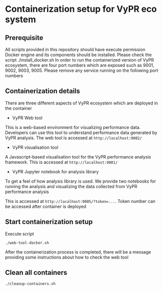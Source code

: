 # Containerization setup for VyPR eco system

## Prerequisite
All scripts provided in this repository should have execute permission
Docker engine and its components should be installed. 
Please check the script ./install_docker.sh
In order to run the containerized version of VyPR ecosystem, there are four port numbers which are exposed such as 9001, 9002, 9003, 9005. Please remove any service running on the following port numbers


## Containerization details

There are three different aspects of VyPR ecosystem which are deployed in the container

- VyPR Web tool

This is a web-based environment for visualizing performance data. Developers can use this tool to understand performance data generated by VyPR analysis. The web tool is accessed at `http://localhost:9002/`

- VyPR visualisation tool

A Javascript-based visualisation tool for the VyPR performance analysis framework. This is accessed at `http://localhost:9001/`

- VyPR Jupyter notebook for analysis library

To get a feel of how analysis library is used. We provide two notebooks for running the analysis and visualizing the data collected from VyPR performance analysis

This is accessed at `http://localhost:9005/?token=...`. Token number can be accessed after container is deployed



## Start containerization setup
Execute script
```
./web-tool-docker.sh
```
After the containerization process is completed, there will be a message providing some instructions about how to check the web tool


## Clean all containers
```
./cleanup-containers.sh
```
